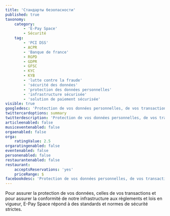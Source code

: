 ```yaml
---
title: 'Стандарты безопасности'
published: true
taxonomy:
    category:
        - 'E-Pay Space'
        - Sécurité
    tag:
        - 'PCI DSS'
        - ACPR
        - 'Banque de france'
        - RGPD
        - GDPR
        - GFSC
        - KYC
        - KYB
        - 'lutte contre la fraude'
        - 'sécurité des données'
        - 'protection des données personnelles'
        - 'infrastructure sécurisée'
        - 'solution de paiement sécurisée'
visible: true
googledesc: 'Protection de vos données personnelles, de vos transactions et services financiers aux travers de programmes de paiements agréés.'
twittercardoptions: summary
twitterdescription: 'Protection de vos données personnelles, de vos transactions et services financiers aux travers de programmes de paiements agréés.'
articleenabled: false
musiceventenabled: false
orgaenabled: false
orga:
    ratingValue: 2.5
orgaratingenabled: false
eventenabled: false
personenabled: false
restaurantenabled: false
restaurant:
    acceptsReservations: 'yes'
    priceRange: $
facebookdesc: 'Protection de vos données personnelles, de vos transactions et services financiers aux travers de programmes de paiements agréés.'
---
```


Pour assurer la protection de vos données, celles de vos transactions et pour assurer la conformité de notre infrastructure aux règlements et lois en vigueur, E-Pay Space répond à des standards et normes de sécurité strictes. 